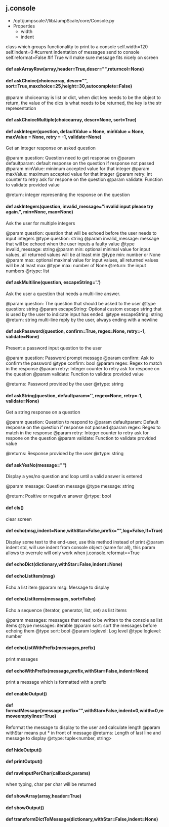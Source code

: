 ## j.console

- /opt/jumpscale7/lib/JumpScale/core/Console.py
- Properties
    - width
    - indent

class which groups functionality to print to a console
self.width=120
self.indent=0 #current indentation of messages send to console
self.reformat=False #if True will make sure message fits nicely on screen

#### def askArrayRow(array,header=True,descr="",returncol=None) 

#### def askChoice(choicearray, descr="", sort=True,maxchoice=25,height=30,autocomplete=False) 

@param choicearray is list or dict, when dict key needs to be the object to return,
       the value of the dics is what needs to be returned, the key is the str representation

#### def askChoiceMultiple(choicearray, descr=None, sort=True) 

#### def askInteger(question, defaultValue = None, minValue = None, maxValue = None, retry = -1, validate=None) 

Get an integer response on asked question

@param question: Question need to get response on
@param defaultparam: default response on the question if response not passed
@param minValue: minimum accepted value for that integer
@param maxValue: maximum accepted value for that integer
@param retry: int counter to retry ask for respone on the question
@param validate: Function to validate provided value

@return: integer representing the response on the question

#### def askIntegers(question, invalid_message="invalid input please try again.", min=None, max=None) 

Ask the user for multiple integers

@param question: question that will be echoed before the user needs to input integers
@type question: string
@param invalid_message: message that will be echoed when the user inputs a faulty value
@type invalid_message: string
@param min: optional minimal value for input values, all returned values will be at least min
@type min: number or None
@param max: optional maximal value for input values, all returned values will be at least max
@type max: number of None
@return: the input numbers
@rtype: list<number>

#### def askMultiline(question, escapeString='.') 

Ask the user a question that needs a multi-line answer.

@param question: The question that should be asked to the user
@type question: string
@param escapeString: Optional custom escape string that is used by the user to indicate input has ended.
@type escapeString: string
@return: string multi-line reply by the user, always ending with a newline

#### def askPassword(question, confirm=True, regex=None, retry=-1, validate=None) 

Present a password input question to the user

@param question: Password prompt message
@param confirm: Ask to confirm the password
@type confirm: bool
@param regex: Regex to match in the response
@param retry: Integer counter to retry ask for respone on the question
@param validate: Function to validate provided value

@returns: Password provided by the user
@rtype: string

#### def askString(question, defaultparam='', regex=None, retry=-1, validate=None) 

Get a string response on a question

@param question: Question to respond to
@param defaultparam: Default response on the question if response not passed
@param regex: Regex to match in the response
@param retry: Integer counter to retry ask for respone on the question
@param validate: Function to validate provided value

@returns: Response provided by the user
@rtype: string

#### def askYesNo(message="") 

Display a yes/no question and loop until a valid answer is entered

@param message: Question message
@type message: string

@return: Positive or negative answer
@rtype: bool

#### def cls() 

clear screen

#### def echo(msg,indent=None,withStar=False,prefix="",log=False,lf=True) 

Display some text to the end-user, use this method instead of print
@param indent std, will use indent from console object (same for all), this param allows to overrule
        will only work when j.console.reformat==True

#### def echoDict(dictionary,withStar=False,indent=None) 

#### def echoListItem(msg) 

Echo a list item
@param msg: Message to display

#### def echoListItems(messages, sort=False) 

Echo a sequence (iterator, generator, list, set) as list items

@param messages: messages that need to be written to the console as list items
@type messages: iterable
@param sort: sort the messages before echoing them
@type sort: bool
@param loglevel: Log level
@type loglevel: number

#### def echoListWithPrefix(messages,prefix) 

print messages

#### def echoWithPrefix(message,prefix,withStar=False,indent=None) 

print a message which is formatted with a prefix

#### def enableOutput() 

#### def formatMessage(message,prefix="",withStar=False,indent=0,width=0,removeemptylines=True) 

Reformat the message to display to the user and calculate length
@param withStar means put * in front of message
@returns: Length of last line and message to display
@rtype: tuple<number, string>

#### def hideOutput() 

#### def printOutput() 

#### def rawInputPerChar(callback,params) 

when typing, char per char will be returned

#### def showArray(array,header=True) 

#### def showOutput() 

#### def transformDictToMessage(dictionary,withStar=False,indent=None) 

